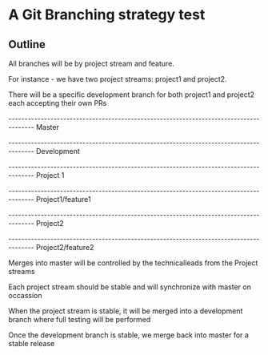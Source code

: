 # A Git Branching strategy test

## Outline
All branches will be by project stream and feature.

For instance - we have two project streams: project1 and project2.

There will be a specific development branch for both project1 and project2 each accepting their own PRs

-------------------------------------------------------------------------------------- Master

-------------------------------------------------------------------------------------- Development

-------------------------------------------------------------------------------------- Project 1

-------------------------------------------------------------------------------------- Project1/feature1

-------------------------------------------------------------------------------------- Project2

-------------------------------------------------------------------------------------- Project2/feature2


Merges into master will be controlled by the technicalleads from the Project streams

Each project stream should be stable and will synchronize with master on occassion

When the project stream is stable, it will be merged into a development branch where full testing will be performed

Once the development branch is stable, we merge back into master for a stable release
